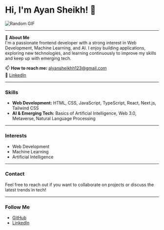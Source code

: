 # Hi, I'm Ayan Sheikh! 👋

![Random GIF](https://media.giphy.com/media/random-gif-url/giphy.gif)

---

👀 **About Me**  
I'm a passionate frontend developer with a strong interest in Web Development, Machine Learning, and AI. I enjoy building applications, exploring new technologies, and learning continuously to improve my skills and keep up with emerging tech.

📫 **How to reach me:** alyansheikhh123@gmail.com  
💼 [LinkedIn](https://www.linkedin.com/in/alyan-sheikh-1a26262b4)

---

### Skills
- **Web Development:** HTML, CSS, JavaScript, TypeScript, React, Next.js, Tailwind CSS
- **AI & Emerging Tech:** Basics of Artificial Intelligence, Web 3.0, Metaverse, Natural Language Processing

---

### Interests
- Web Development
- Machine Learning
- Artificial Intelligence

---

### Contact
Feel free to reach out if you want to collaborate on projects or discuss the latest trends in tech!

---

### Follow Me
- [GitHub](https://github.com/ALYANSHEIKHH)
- [LinkedIn](https://www.linkedin.com/in/alyan-sheikh-1a26262b4)
